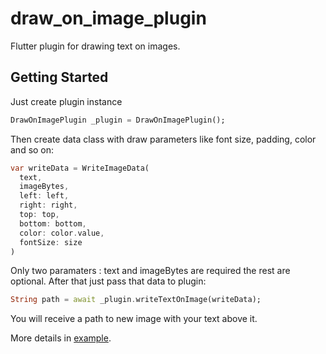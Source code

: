 # draw_on_image_plugin

Flutter plugin for drawing text on images. 

## Getting Started

Just create plugin instance
```dart
DrawOnImagePlugin _plugin = DrawOnImagePlugin();
```
Then create data class with draw parameters like font size, padding, color and so on:
```dart
var writeData = WriteImageData(
  text, 
  imageBytes,
  left: left,
  right: right,
  top: top,
  bottom: bottom,
  color: color.value,
  fontSize: size
)
```
Only two paramaters : text and imageBytes are required the rest are optional.
After that just pass that data to plugin:
```dart
String path = await _plugin.writeTextOnImage(writeData);
```
You will receive a path to new image with your text above it.

More details in [example](https://github.com/Nikolaiko/DrawOnImagePlugin/tree/main/example).
